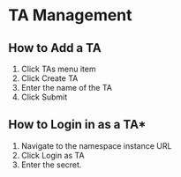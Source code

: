 # TA Management

## How to Add a TA
1. Click TAs menu item
2. Click Create TA
3. Enter the name of the TA
4. Click Submit

## How to Login in as a TA*
1. Navigate to the namespace instance URL
2. Click Login as TA
3. Enter the secret.
